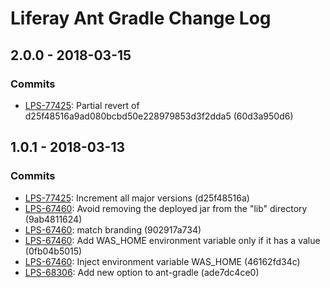 # Liferay Ant Gradle Change Log

## 2.0.0 - 2018-03-15

### Commits
- [LPS-77425]: Partial revert of d25f48516a9ad080bcbd50e228979853d3f2dda5
(60d3a950d6)

## 1.0.1 - 2018-03-13

### Commits
- [LPS-77425]: Increment all major versions (d25f48516a)
- [LPS-67460]: Avoid removing the deployed jar from the "lib" directory
(9ab4811624)
- [LPS-67460]: match branding (902917a734)
- [LPS-67460]: Add WAS_HOME environment variable only if it has a value
(0fb04b5015)
- [LPS-67460]: Inject environment variable WAS_HOME (46162fd34c)
- [LPS-68306]: Add new option to ant-gradle (ade7dc4ce0)

[LPS-67460]: https://issues.liferay.com/browse/LPS-67460
[LPS-68306]: https://issues.liferay.com/browse/LPS-68306
[LPS-77425]: https://issues.liferay.com/browse/LPS-77425